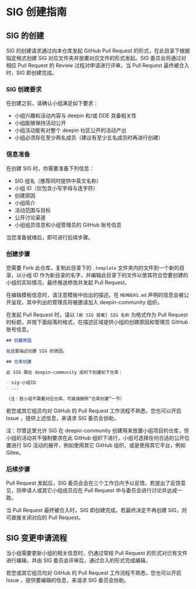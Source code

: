 # SIG 创建指南

## SIG 的创建

SIG 的创建请求通过向本仓库发起 GitHub Pull Request 的形式，在此目录下根据指定格式创建 SIG 对应文件夹并放置对应文件的形式发起。SIG 委员会将通过对相应 Pull Request 的 Review 过程对申请进行评审。当 Pull Request 最终被合入时，SIG 即创建完成。

### SIG 创建要求

在创建之前，请确认小组满足如下要求：

- 小组兴趣和活动内容与 deepin 和/或 DDE 具备相关性
- 小组能够保持活动公开
- 小组活动能有对整个 deepin 社区公开的活动产出
- 小组必须存在至少两名成员（建议有至少五名成员时再进行创建）

### 信息准备

在创建 SIG 时，你需要准备下列信息：

- SIG 组名（推荐同时提供中英文名称）
- 小组 ID（仅包含小写字母与连字符）
- 创建原因
- 小组简介
- 活动范围与目标
- 公开讨论渠道
- 小组组员信息和小组管理员的 GitHub 账号信息

当您准备就绪后，即可进行后续步骤。

### 创建步骤

您需要 Fork 此仓库，复制此目录下的 `.template` 文件夹内的文件到一个新的目录，以小组 ID 作为新目录的名字，并编辑此目录下的文件以使其符合您要创建的小组的实际情况，最终推送修改并发起 Pull Request。

在编辑模板信息时，请注意模板中给出的描述。在 `MEMBERS.md` 声明的信息会被公开呈现，其中列出的管理员将被邀请加入 deepin-community 组织。

在发起 Pull Request 时，请以 `[新 SIG 提案] SIG 名称` 为格式作为 Pull Request 的标题，并按下面段落的格式，在描述区域提供小组的创建原因和管理员 GitHub 账号信息。

``` markdown
## 创建原因

在这里描述创建 SIG 的原因。

## 仓库创建

此 SIG 需在 deepin-community 组织下创建如下仓库：

- sig-小组ID
- ...

（注：若小组不需要对应仓库，可直接删除“仓库创建”一节）
```

若您或其它组员均对 GitHub 的 Pull Request 工作流程不熟悉，您也可以开启 Issue ，提供上述信息，来请求 SIG 委员会协助。

注：尽管这里允许 SIG 在 deepin-community 创建用来放置小组项目的仓库，但小组的活动并不强制要求在此 GitHub 组织下进行，小组可选择任何合适的公开位置进行 SIG 活动的展开，例如使用其它 GitHub 组织，或是使用其它平台，例如 Gitee。

### 后续步骤

Pull Request 发起后，SIG 委员会会在三个工作日内予以反馈。若提出了反馈意见，则申请人或其它小组成员应在 Pull Request 中与委员会进行讨论并达成一致。

当 Pull Request 最终被合入时，SIG 即创建完成。若最终决定不再创建 SIG，则可直接关闭对应的 Pull Request。

## SIG 变更申请流程

当小组需要更新小组的相关信息时，仍通过常规 Pull Request 的形式对已有文件进行编辑，并由 SIG 委员会评审后，通过合入的形式完成编辑。

若您或其它组员均对 GitHub 的 Pull Request 工作流程不熟悉，您也可以开启 Issue ，提供要编辑的信息，来请求 SIG 委员会协助。